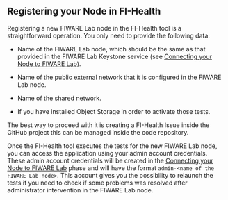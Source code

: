 ## Registering your Node in FI-Health 

Registering a new FIWARE Lab node in the FI-Health tool is a
straightforward operation. You only need to provide the following data:

-   Name of the FIWARE Lab node, which should be the same as that
    provided in the FIWARE Lab Keystone service (see
    [Connecting your Node to FIWARE Lab](8.connecting.md)).

-   Name of the public external network that it is configured in the
    FIWARE Lab node.

-   Name of the shared network.

-   If you have installed Object Storage in order to activate
    those tests.

The best way to proceed with it is creating a FI-Health Issue inside
the GitHub project this can be managed inside the code repository.

Once the FI-Health tool executes the tests for the new FIWARE Lab node,
you can access the application using your admin account credentials. 
These admin account credentials will be created in the 
[Connecting your Node to FIWARE Lab](8.connecting.md) phase and will 
have the format `admin-<name of the FIWARE Lab node>`. This account gives 
you the possibility to relaunch the tests if you need to check if some 
problems was resolved after administrator intervention in the FIWARE Lab 
node.
